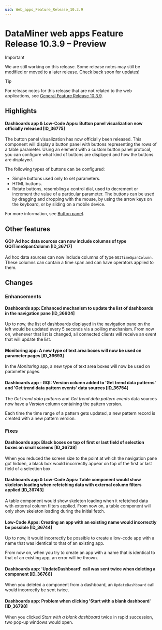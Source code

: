 ```yaml
---
uid: Web_apps_Feature_Release_10.3.9
---
```


# DataMiner web apps Feature Release 10.3.9 – Preview

> [!IMPORTANT]
> We are still working on this release. Some release notes may still be modified or moved to a later release. Check back soon for updates!

> [!TIP]
> For release notes for this release that are not related to the web applications, see [General Feature Release 10.3.9](xref:General_Feature_Release_10.3.9).

## Highlights

#### Dashboards app & Low-Code Apps: Button panel visualization now officially released [ID_36775]

<!-- MR 10.4.0 - FR 10.3.9 -->

The button panel visualization has now officially been released. This component will display a button panel with buttons representing the rows of a table parameter. Using an element with a custom button panel protocol, you can configure what kind of buttons are displayed and how the buttons are displayed.

The following types of buttons can be configured:

- Simple buttons used only to set parameters.
- HTML buttons.
- Rotate buttons, resembling a control dial, used to decrement or increment the value of a particular parameter. The buttons can be used by dragging and dropping with the mouse, by using the arrow keys on the keyboard, or by sliding on a mobile device.

For more information, see [Button panel](xref:DashboardButtonPanel).

## Other features

#### GQI: Ad hoc data sources can now include columns of type GQITimeSpanColumn [ID_36717]

<!-- MR 10.4.0 - FR 10.3.9 -->

Ad hoc data sources can now include columns of type `GQITimeSpanColumn`. These columns can contain a time span and can have operators applied to them.

## Changes

### Enhancements

#### Dashboards app: Enhanced mechanism to update the list of dashboards in the navigation pane [ID_36604]

<!-- MR 10.4.0 - FR 10.3.9 -->

Up to now, the list of dashboards displayed in the navigation pane on the left would be updated every 5 seconds via a polling mechanism. From now on, whenever that list is changed, all connected clients will receive an event that will update the list.

#### Monitoring app: A new type of text area boxes will now be used on parameter pages [ID_36693]

<!-- MR 10.4.0 - FR 10.3.9 -->

In the *Monitoring* app, a new type of text area boxes will now be used on parameter pages.

#### Dashboards app - GQI: Version column added to 'Get trend data patterns' and 'Get trend data pattern events' data sources [ID_36754]

<!-- MR 10.4.0 - FR 10.3.9 -->
<!-- Not added to MR 10.4.0  -->

The *Get trend data patterns* and *Get trend data pattern events* data sources now have a *Version* column containing the pattern version.

Each time the time range of a pattern gets updated, a new pattern record is created with a new pattern version.

### Fixes

#### Dashboards app: Black boxes on top of first or last field of selection boxes on small screens [ID_36738]

<!-- MR 10.2.0 [CU18]/10.3.0 [CU6] - FR 10.3.9 -->

When you reduced the screen size to the point at which the navigation pane got hidden, a black box would incorrectly appear on top of the first or last field of a selection box.

#### Dashboards app & Low-Code Apps: Table component would show skeleton loading when refetching data with external column filters applied [ID_36743]

<!-- MR 10.3.0 [CU6] - FR 10.3.9 -->

A table component would show skeleton loading when it refetched data with external column filters applied. From now on, a table component will only show skeleton loading during the initial fetch.

#### Low-Code Apps: Creating an app with an existing name would incorrectly be possible [ID_36744]

<!-- MR 10.2.0 [CU18]/10.3.0 [CU6] - FR 10.3.9 -->

Up to now, it would incorrectly be possible to create a low-code app with a name that was identical to that of an existing app.

From now on, when you try to create an app with a name that is identical to that of an existing app, an error will be thrown.

#### Dashboards app: 'UpdateDashboard' call was sent twice when deleting a component [ID_36766]

<!-- MR 10.4.0 - FR 10.3.9 -->

When you deleted a component from a dashboard, an `UpdateDashboard` call would incorrectly be sent twice.

#### Dashboards app: Problem when clicking 'Start with a blank dashboard' [ID_36798]

<!-- MR 10.4.0 - FR 10.3.9 -->

When you clicked *Start with a blank dashboard* twice in rapid succession, two pop-up windows would open.
